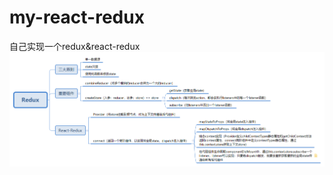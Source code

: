 # my-react-redux
自己实现一个redux&amp;react-redux
![my-react-redux](https://github.com/okfantasy007/my-react-redux/blob/master/docs/Redux.png "my-react-redux")
